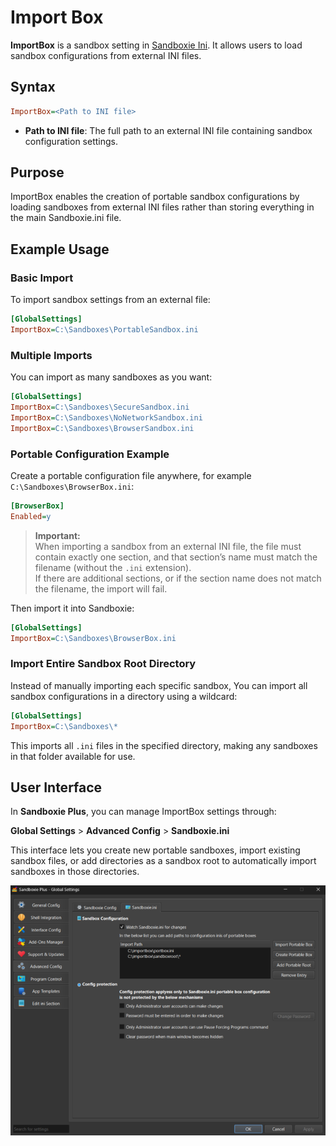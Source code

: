 # Import Box

**ImportBox** is a sandbox setting in [Sandboxie Ini](SandboxieIni.md). It allows users to load sandbox configurations from external INI files.

## Syntax

```ini
ImportBox=<Path to INI file>
```

* **Path to INI file**: The full path to an external INI file containing sandbox configuration settings.

## Purpose

ImportBox enables the creation of portable sandbox configurations by loading sandboxes from external INI files rather than storing everything in the main Sandboxie.ini file.

## Example Usage

### Basic Import

To import sandbox settings from an external file:

```ini
[GlobalSettings]
ImportBox=C:\Sandboxes\PortableSandbox.ini
```

### Multiple Imports

You can import as many sandboxes as you want:

```ini
[GlobalSettings]
ImportBox=C:\Sandboxes\SecureSandbox.ini
ImportBox=C:\Sandboxes\NoNetworkSandbox.ini
ImportBox=C:\Sandboxes\BrowserSandbox.ini
```

### Portable Configuration Example

Create a portable configuration file anywhere, for example `C:\Sandboxes\BrowserBox.ini`:

```ini
[BrowserBox]
Enabled=y
```

> **Important:**  
> When importing a sandbox from an external INI file, the file must contain exactly one section, and that section’s name must match the filename (without the `.ini` extension).  
> If there are additional sections, or if the section name does not match the filename, the import will fail.

Then import it into Sandboxie:

```ini
[GlobalSettings]
ImportBox=C:\Sandboxes\BrowserBox.ini
```

### Import Entire Sandbox Root Directory

Instead of manually importing each specific sandbox, You can import all sandbox configurations in a directory using a wildcard:

```ini
[GlobalSettings]
ImportBox=C:\Sandboxes\*
```

This imports all `.ini` files in the specified directory, making any sandboxes in that folder available for use. 

## User Interface

In **Sandboxie Plus**, you can manage ImportBox settings through:

**Global Settings** > **Advanced Config** > **Sandboxie.ini**

This interface lets you create new portable sandboxes, import existing sandbox files, or add directories as a sandbox root to automatically import sandboxes in those directories.

![ImportBox Configuration](../Media/ImportBox.png)



